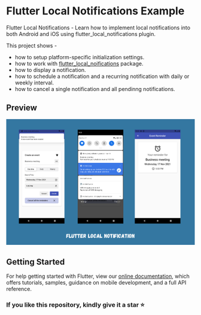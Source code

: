 # Flutter Local Notifications Example

Flutter Local Notifications - Learn how to implement local notifications into both Android and iOS using flutter_local_notifications plugin.

This project shows - 

- how to setup platform-specific initialization settings.
- how to work with [flutter_local_noifications](https://pub.dev/packages/flutter_local_notifications) package.
- how to display a notification.
- how to schedule a notification and a recurring notification with daily or weekly interval.
- how to cancel a single notification and all pendinng notifications.

## Preview

<img src="screenshots/ss.png" />

## Getting Started

For help getting started with Flutter, view our
[online documentation](https://flutter.dev/docs), which offers tutorials,
samples, guidance on mobile development, and a full API reference.

### If you like this repository, kindly give it a star ⭐
